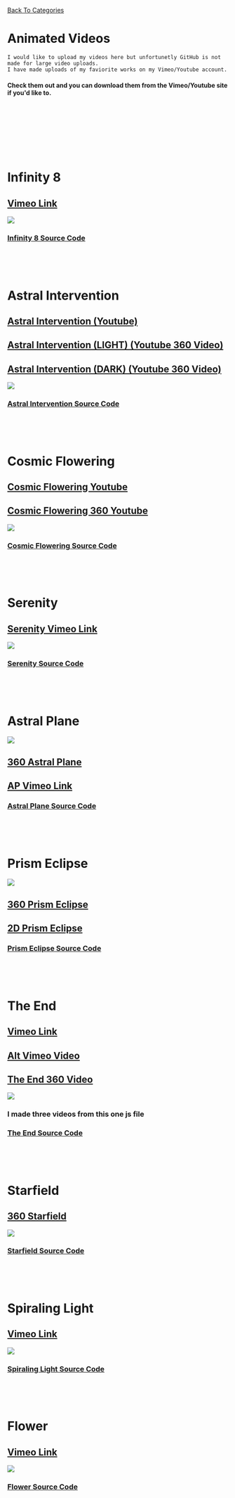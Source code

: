 [Back To Categories](https://github.com/GabrielQZ/Animations/tree/master#readme)

# Animated Videos

    I would like to upload my videos here but unfortunetly GitHub is not made for large video uploads. 
    I have made uploads of my faviorite works on my Vimeo/Youtube account.

#### Check them out and you can download them from the Vimeo/Youtube site if you'd like to.

<p>&nbsp<p><p>&nbsp<p><p>&nbsp<p><p>&nbsp<p>


# Infinity 8
## [Vimeo Link](https://vimeo.com/455170288)
![](infinity-preview.jpg)
### [Infinity 8 Source Code](https://github.com/GabrielQZ/Animations/tree/master/Aug2020/misc/infinity-matrix.js)

<p>&nbsp<p><p>&nbsp<p>

# Astral Intervention
## [Astral Intervention (Youtube)](https://youtu.be/zGk2_k4ncmA )
## [Astral Intervention (LIGHT) (Youtube 360 Video)](https://youtu.be/jEi2sRJ2Ff0)
## [Astral Intervention (DARK) (Youtube 360 Video)](https://youtu.be/34hIR3XW4pA)
![](astral-intervention-preview.png)
### [Astral Intervention Source Code](https://github.com/GabrielQZ/Animations/tree/master/Nov2020/noise_space/Astral_Intervention)
<p>&nbsp<p><p>&nbsp<p>

# Cosmic Flowering
## [Cosmic Flowering Youtube](https://youtu.be/yX4g5zIDSko)
## [Cosmic Flowering 360 Youtube](https://youtu.be/d5jRp-xKWgs)
![](cosmic-flowering-preview.png)
### [Cosmic Flowering Source Code](https://github.com/GabrielQZ/Animations/tree/master/Nov2020/space_flower/space_flower.pde)
<p>&nbsp<p><p>&nbsp<p>

# Serenity
## [Serenity Vimeo Link](https://vimeo.com/459572300)
![](serenity-preview.jpg)
### [Serenity Source Code](https://github.com/GabrielQZ/Animations/tree/master/Sep2020/flwr/flwr23.js)
<p>&nbsp<p><p>&nbsp<p>

# Astral Plane
![](astral-plane-preview.jpg)
## [360 Astral Plane](https://www.youtube.com/watch?v=FDzo6kGyRVY&t=71s)
## [AP Vimeo Link](https://vimeo.com/manage/460489340/general)
### [Astral Plane Source Code](https://github.com/GabrielQZ/Animations/tree/master/Sep2020/stars/stars-of-david.js)
<p>&nbsp<p><p>&nbsp<p>

# Prism Eclipse
![](prism-eclipse-preview.jpg)
## [360 Prism Eclipse](https://youtu.be/BWQneqYe3Fg)
## [2D Prism Eclipse](https://vimeo.com/466767409)
### [Prism Eclipse Source Code](https://github.com/GabrielQZ/Animations/tree/master/Oct2020/vanillaJS/space-migration.js)
<p>&nbsp<p><p>&nbsp<p>

# The End
## [Vimeo Link](https://vimeo.com/455168072)
## [Alt Vimeo Video](https://vimeo.com/456410942)
## [The End 360 Video](https://www.youtube.com/watch?v=RBFmOZ0l5RE)
![](the-end-preview.jpg)
### I made three videos from this one js file
### [The End Source Code](https://github.com/GabrielQZ/Animations/tree/master/Sep2020/noise/the-end-moving.js)
<p>&nbsp<p><p>&nbsp<p>

# Starfield
## [360 Starfield](https://www.youtube.com/watch?v=Oy9XKI762rc)
![](starscape-preview.jpg)
### [Starfield Source Code](https://github.com/GabrielQZ/Animations/tree/master/Sep2020/stars/starscape.js)
<p>&nbsp<p><p>&nbsp<p>

# Spiraling Light
## [Vimeo Link](https://vimeo.com/458402900)
![](spiraling-light-preview.jpg)
### [Spiraling Light Source Code](https://github.com/GabrielQZ/Animations/tree/master/Jul2020/noisetrip/noise-trip02.js)
<p>&nbsp<p><p>&nbsp<p>

# Flower
## [Vimeo Link](https://vimeo.com/442336761)
![](flower-preview.jpg)
### [Flower Source Code](https://github.com/GabrielQZ/Animations/tree/master/Jul2020/flowers/flowers-living-trippy.js)
